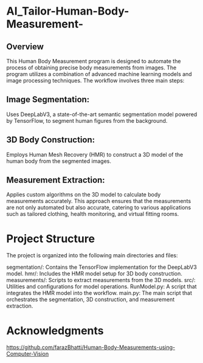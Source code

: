 # AI_Tailor-Human-Body-Measurement-
## Overview
This Human Body Measurement program is designed to automate the process of obtaining precise body measurements from images. The program utilizes a combination of advanced machine learning models and image processing techniques. The workflow involves three main steps:

## Image Segmentation:
Uses DeepLabV3, a state-of-the-art semantic segmentation model powered by TensorFlow, to segment human figures from the background.
## 3D Body Construction:
Employs Human Mesh Recovery (HMR) to construct a 3D model of the human body from the segmented images.
## Measurement Extraction: 
Applies custom algorithms on the 3D model to calculate body measurements accurately.
This approach ensures that the measurements are not only automated but also accurate, catering to various applications such as tailored clothing, health monitoring, and virtual fitting rooms.
# Project Structure
The project is organized into the following main directories and files:

segmentation/: Contains the TensorFlow implementation for the DeepLabV3 model.
hmr/: Includes the HMR model setup for 3D body construction.
measurements/: Scripts to extract measurements from the 3D models.
src/: Utilities and configurations for model operations.
RunModel.py: A script that integrates the HMR model into the workflow.
main.py: The main script that orchestrates the segmentation, 3D construction, and measurement extraction.

# Acknowledgments
https://github.com/farazBhatti/Human-Body-Measurements-using-Computer-Vision

